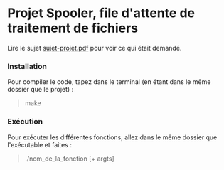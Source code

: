 # Projet Spooler, file d'attente de traitement de fichiers

Lire le sujet [sujet-projet.pdf](https://github.com/yrostaqi/Projet-Spooler-file-d-attente/blob/master/sujet-projet.pdf) pour voir ce qui était demandé.

### Installation

Pour compiler le code, tapez dans le terminal (en étant dans le même dossier que le projet) :

> make

### Exécution

Pour exécuter les différentes fonctions, allez dans le même dossier que l'exécutable et faites : 

> ./nom_de_la_fonction [+ argts]
